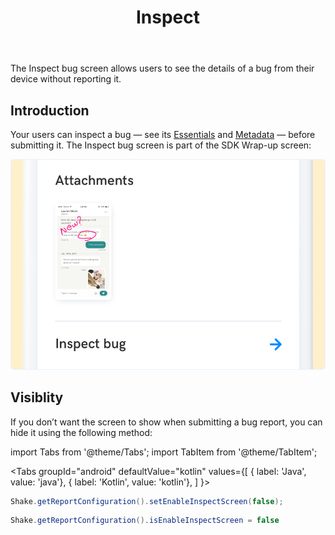 ﻿---
id: inspect
title: Inspect
---
The Inspect bug screen allows users to see the details of a bug from their device without reporting it.

## Introduction
Your users can inspect a bug — see its [Essentials](android/essentials.md) and [Metadata](android/metadata.md) — before submitting it. The Inspect bug screen is part of the SDK Wrap-up screen:

![Inspect screen](../assets/inspect_screen.png)

## Visiblity
If you don’t want the screen to show when submitting a bug report, you can hide it using the following method:

import Tabs from '@theme/Tabs';
import TabItem from '@theme/TabItem';

<Tabs
  groupId="android"
  defaultValue="kotlin"
  values={[
    { label: 'Java', value: 'java'},
    { label: 'Kotlin', value: 'kotlin'},
  ]
}>

<TabItem value="java">

```java title="App.java"
Shake.getReportConfiguration().setEnableInspectScreen(false);
```

</TabItem>

<TabItem value="kotlin">

```java title="App.kt"
Shake.getReportConfiguration().isEnableInspectScreen = false
```

</TabItem>
</Tabs>
